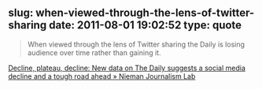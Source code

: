 slug: when-viewed-through-the-lens-of-twitter-sharing
date: 2011-08-01 19:02:52
type: quote
---

> When viewed through the lens of Twitter sharing the Daily is losing audience over time rather than gaining it.

[Decline, plateau, decline: New data on The Daily suggests a social media decline and a tough road ahead » Nieman Journalism Lab](http://www.niemanlab.org/2011/04/decline-plateau-decline-new-data-on-the-daily-suggests-a-social-media-decline-and-a-tough-road-ahead/?=sidebarpromo)
